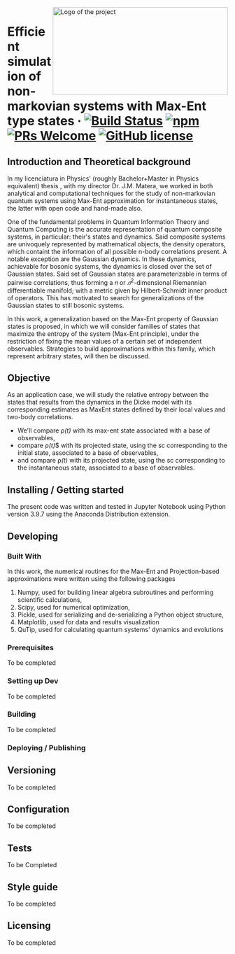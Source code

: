 <img src="https://upload.wikimedia.org/wikipedia/commons/7/75/Logo_UNLP.jpg" alt="Logo of the project" width="400" height="200" align="right">

# Efficient simulation of non-markovian systems with Max-Ent type states &middot; [![Build Status](https://img.shields.io/travis/npm/npm/latest.svg?style=flat-square)](https://github.com/licTomasPerez) [![npm](https://img.shields.io/npm/v/npm.svg?style=flat-square)](https://www.npmjs.com/package/npm) [![PRs Welcome](https://img.shields.io/badge/PRs-welcome-brightgreen.svg?style=flat-square)](http://makeapullrequest.com) [![GitHub license](https://img.shields.io/badge/license-MIT-blue.svg?style=flat-square)](https://github.com/your/your-project/blob/master/LICENSE)


## Introduction and Theoretical background

In my licenciatura in Physics' (roughly Bachelor+Master in Physics equivalent) thesis , with my director Dr. J.M. Matera, we worked in both analytical and computational techniques for the study of non-markovian quantum systems using Max-Ent approximation for instantaneous states, the latter with open code and hand-made also.
</p>

One of the fundamental problems in Quantum Information Theory and Quantum Computing is the accurate representation of quantum composite systems, in particular: their's states and dynamics. Said composite systems are univoquely represented by mathematical objects, the density operators, which containt the information of all possible n-body correlations present. A notable exception are the Gaussian dynamics. In these dynamics, achievable for bosonic systems, the dynamics is closed over the set of Gaussian states. Said set of Gaussian states are parameterizable in terms of pairwise correlations, thus forming a 𝑛 or $𝑛^2$-dimensional Riemannian differentiable manifold; with a metric given by Hilbert-Schmidt inner product of operators. This has motivated to search for generalizations of the Gaussian states to still bosonic systems.

In this work, a generalization based on the Max-Ent property of Gaussian states is proposed, in which we will consider families of states that maximize the entropy of the system (Max-Ent principle), under the restriction of fixing the mean values of a certain set of independent observables. Strategies to build approximations within this family, which represent arbitrary states, will then be discussed.

## Objective

As an application case, we will study the relative entropy between the states that results from the dynamics in the Dicke model with its corresponding estimates as MaxEnt states defined by their local values and two-body correlations.

* We'll compare &rho;*(t)* with its max-ent state associated with a base of observables,
* compare &rho;*(t)*$ with its projected state, using the sc corresponding to the initial state, associated to a base of observables,
* and compare &rho;*(t)* with its projected state, using the sc corresponding to the instantaneous state, associated to a base of observables.

## Installing / Getting started

The present code was written and tested in Jupyter Notebook using Python version 3.9.7 using the Anaconda Distribution extension. 

## Developing

### Built With

In this work, the numerical routines for the Max-Ent and Projection-based approximations were written using the following packages 

<ol>
  <li>Numpy, used for building linear algebra subroutines and performing scientific calculations,</li>
  <li>Scipy, used for numerical optimization,</li>
  <li>Pickle, used for serializing and de-serializing a Python object structure, </li>
  <li>Matplotlib, used for data and results visualization</li>
  <li>QuTip, used for calculating quantum systems' dynamics and evolutions</li>
</ol>

### Prerequisites

To  be completed

### Setting up Dev

To be completed

### Building

To be completed

### Deploying / Publishing

## Versioning

To be completed

## Configuration

To be completed

## Tests

To be Completed

## Style guide

To be completed

## Licensing

To be completed


















